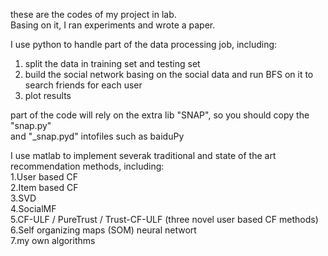 these are the codes of my project in lab.   
Basing on it, I ran experiments and wrote a paper.

I use python to handle part of the data processing job,  including:  
1. split the data in training set and testing set    
2. build the social network basing on the social data and run BFS on it to search friends for each user   
3. plot results   

part of the code will rely on the extra lib "SNAP", so you should copy the "snap.py"  
and "_snap.pyd" intofiles such as baiduPy

I use matlab to implement severak traditional and state of the art recommendation methods, including:  
1.User based CF  
2.Item based CF  
3.SVD  
4.SocialMF  
5.CF-ULF / PureTrust / Trust-CF-ULF  (three novel user based CF methods)  
6.Self organizing maps (SOM) neural networt  
7.my own algorithms    
